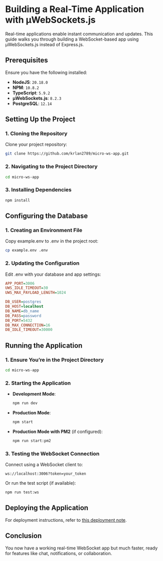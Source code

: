 # Building a Real-Time Application with µWebSockets.js

Real-time applications enable instant communication and updates. This guide walks you through building a WebSocket-based app using µWebSockets.js instead of Express.js.

## Prerequisites

Ensure you have the following installed:

- **NodeJS**: `20.18.0`
- **NPM**: `10.8.2`
- **TypeScript**: `5.9.2`
- **µWebSockets.js**: `8.2.3`
- **PostgreSQL**: `12.14`

## Setting Up the Project

### 1. Cloning the Repository

Clone your project repository:

```bash
git clone https://github.com/krlan2789/micro-ws-app.git
```

### 2. Navigating to the Project Directory

```bash
cd micro-ws-app
```

### 3. Installing Dependencies

```bash
npm install
```

## Configuring the Database

### 1. Creating an Environment File

Copy example.env to .env in the project root:

```bash
cp example.env .env
```

### 2. Updating the Configuration

Edit .env with your database and app settings:

```ini
APP_PORT=3006
UWS_IDLE_TIMEOUT=30
UWS_MAX_PAYLOAD_LENGTH=1024

DB_USER=postgres
DB_HOST=localhost
DB_NAME=db_name
DB_PASS=password
DB_PORT=5432
DB_MAX_CONNECTION=16
DB_IDLE_TIMEOUT=30000
```

## Running the Application

### 1. Ensure You’re in the Project Directory

```bash
cd micro-ws-app
```

### 2. Starting the Application

- **Development Mode**:

   ```bash
   npm run dev
   ```

- **Production Mode**:

   ```bash
   npm start
   ```

- **Production Mode with PM2** (if configured):

   ```bash
   npm run start:pm2
   ```

### 3. Testing the WebSocket Connection

Connect using a WebSocket client to:

```
ws://localhost:3006?token=your_token
```

Or run the test script (if available):

```bash
npm run test:ws
```

## Deploying the Application

For deployment instructions, refer to [this deployment note](https://erlankurnia.github.io/note/2/WebSocket%20Service%20on%20VPS).

## Conclusion

You now have a working real-time WebSocket app but much faster, ready for features like chat, notifications, or collaboration.